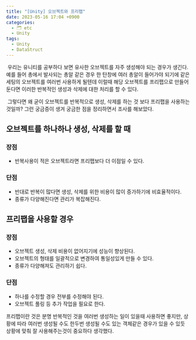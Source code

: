```yaml
---
title: "[Unity] 오브젝트와 프리팹"
date: 2023-05-16 17:04 +0900
categories:
  - 🗂️ etc
  - Unity
tags:
  - Unity
  - DataStruct
---
```

 우리는 유니티를 공부하다 보면 유사한 오브젝트를 자주 생성해야 되는 경우가 생긴다. 예를 들어 총에서 발사되는 총알 같은 경우 한 탄창에 여러 총알이 들어가야 되기에 같은 세팅의 오브젝트를 여러번 사용하게 될텐데 이럴때 해당 오브젝트를 프리팹으로 만들어둔다면 이러한 반복적인 생성과 삭제에 대한 처리를 할 수 있다.

 그렇다면 왜 굳이 오브젝트를 반복적으로 생성, 삭제를 하는 것 보다 프리팹을 사용하는 것일까? 그런 궁금증이 생겨 궁금한 점을 정리하면서 조사를 해보았다.

## **오브젝트를 하나하나 생성, 삭제를 할 때**

### 장점

-   반복사용이 적은 오브젝트라면 프리팹보다 더 이점일 수 있다.

### 단점

-   반대로 반복이 많다면 생성, 삭제를 위한 비용이 많이 증가하기에 비효율적이다.
-   종류가 다양해진다면 관리가 복잡해진다.

## **프리팹을 사용할 경우**

### 장점

-   오브젝트 생성, 삭제 비용이 없어지기에 성능이 향상된다.
-   오브젝트의 형태를 일괄적으로 변경하여 통일성있게 만들 수 있다.
-   종류가 다양해져도 관리하기 쉽다.

### 단점

-   하나를 수정할 경우 전부를 수정해야 된다.
-   오브젝트 풀링 등 추가 작업을 필요로 한다.

프리팹이란 것은 분명 반복적인 것을 여러번 생성하는 일이 있을때 사용하면 좋지만, 상황에 따라 여러번 생성될 수도 한두번 생성될 수도 있는 객체같은 경우가 있을 수 있듯 상황에 맞춰 잘 사용해주는것이 중요하다 생각했다.